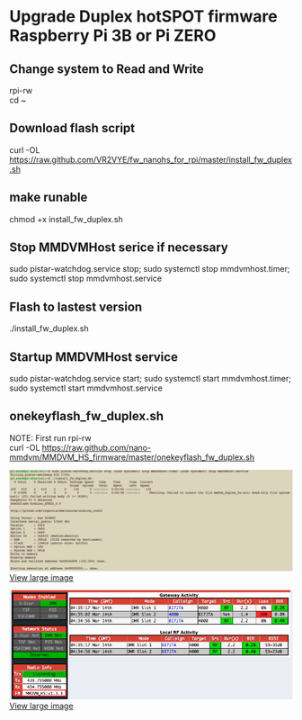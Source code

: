 # Upgrade Duplex hotSPOT firmware Raspberry Pi 3B or Pi ZERO   

## Change system to Read and Write  
rpi-rw   
cd ~   

## Download flash script  
curl -OL https://raw.github.com/VR2VYE/fw_nanohs_for_rpi/master/install_fw_duplex.sh  

## make runable   
chmod +x install_fw_duplex.sh     

## Stop MMDVMHost serice if necessary  
sudo pistar-watchdog.service stop; sudo systemctl stop mmdvmhost.timer; sudo systemctl stop mmdvmhost.service  

## Flash to lastest version  
./install_fw_duplex.sh  

## Startup MMDVMHost service   
sudo pistar-watchdog.service start; sudo systemctl start mmdvmhost.timer; sudo systemctl start mmdvmhost.service    

## onekeyflash_fw_duplex.sh  
NOTE: First run rpi-rw   
curl -OL https://raw.github.com/nano-mmdvm/MMDVM_HS_firmware/master/onekeyflash_fw_duplex.sh  


![Image loading](/nano_duplex_cmd.png)   
[View large image](https://github.com/nano-mmdvm/MMDVM_HS_firmware/raw/master/images/nano_duplex_cmd.png)  

![Image loading](/nano_duplex_ui.png)      
[View large image](https://github.com/nano-mmdvm/MMDVM_HS_firmware/raw/master/images/nano_duplex_ui.png)   